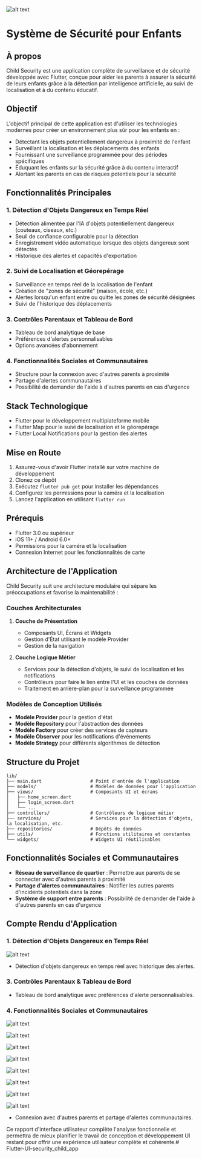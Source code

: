 ![alt text](<Capture d’écran du 2025-05-11 23-34-48.png>)

# Système de Sécurité pour Enfants

## À propos
Child Security est une application complète de surveillance et de sécurité développée avec Flutter, conçue pour aider les parents à assurer la sécurité de leurs enfants grâce à la détection par intelligence artificielle, au suivi de localisation et à du contenu éducatif.

## Objectif
L'objectif principal de cette application est d'utiliser les technologies modernes pour créer un environnement plus sûr pour les enfants en :

- Détectant les objets potentiellement dangereux à proximité de l'enfant
- Surveillant la localisation et les déplacements des enfants
- Fournissant une surveillance programmée pour des périodes spécifiques
- Éduquant les enfants sur la sécurité grâce à du contenu interactif
- Alertant les parents en cas de risques potentiels pour la sécurité

## Fonctionnalités Principales

### 1. Détection d'Objets Dangereux en Temps Réel
- Détection alimentée par l'IA d'objets potentiellement dangereux (couteaux, ciseaux, etc.)
- Seuil de confiance configurable pour la détection
- Enregistrement vidéo automatique lorsque des objets dangereux sont détectés
- Historique des alertes et capacités d'exportation

### 2. Suivi de Localisation et Géorepérage
- Surveillance en temps réel de la localisation de l'enfant
- Création de "zones de sécurité" (maison, école, etc.)
- Alertes lorsqu'un enfant entre ou quitte les zones de sécurité désignées
- Suivi de l'historique des déplacements

### 3. Contrôles Parentaux et Tableau de Bord
- Tableau de bord analytique de base
- Préférences d'alertes personnalisables
- Options avancées d'abonnement

### 4. Fonctionnalités Sociales et Communautaires
- Structure pour la connexion avec d'autres parents à proximité
- Partage d'alertes communautaires
- Possibilité de demander de l'aide à d'autres parents en cas d'urgence

## Stack Technologique
- Flutter pour le développement multiplateforme mobile
- Flutter Map pour le suivi de localisation et le géorepérage
- Flutter Local Notifications pour la gestion des alertes



## Mise en Route
1. Assurez-vous d'avoir Flutter installé sur votre machine de développement
2. Clonez ce dépôt
3. Exécutez `flutter pub get` pour installer les dépendances
4. Configurez les permissions pour la caméra et la localisation
5. Lancez l'application en utilisant `flutter run`

## Prérequis
- Flutter 3.0 ou supérieur
- iOS 11+ / Android 6.0+
- Permissions pour la caméra et la localisation
- Connexion Internet pour les fonctionnalités de carte



## Architecture de l'Application
Child Security suit une architecture modulaire qui sépare les préoccupations et favorise la maintenabilité :

### Couches Architecturales
1. **Couche de Présentation**
   - Composants UI, Écrans et Widgets
   - Gestion d'État utilisant le modèle Provider
   - Gestion de la navigation

2. **Couche Logique Métier**
   - Services pour la détection d'objets, le suivi de localisation et les notifications
   - Contrôleurs pour faire le lien entre l'UI et les couches de données
   - Traitement en arrière-plan pour la surveillance programmée


### Modèles de Conception Utilisés
- **Modèle Provider** pour la gestion d'état
- **Modèle Repository** pour l'abstraction des données
- **Modèle Factory** pour créer des services de capteurs
- **Modèle Observer** pour les notifications d'événements
- **Modèle Strategy** pour différents algorithmes de détection

## Structure du Projet
```
lib/
├── main.dart                  # Point d'entrée de l'application
├── models/                    # Modèles de données pour l'application
├── views/                     # Composants UI et écrans
│   ├── home_screen.dart
│   ├── login_screen.dart
│   └── ...
├── controllers/               # Contrôleurs de logique métier
├── services/                  # Services pour la détection d'objets, la localisation, etc.
├── repositories/              # Dépôts de données
├── utils/                     # Fonctions utilitaires et constantes
└── widgets/                   # Widgets UI réutilisables
```

## Fonctionnalités Sociales et Communautaires
- **Réseau de surveillance de quartier** : Permettre aux parents de se connecter avec d'autres parents à proximité
- **Partage d'alertes communautaires** : Notifier les autres parents d'incidents potentiels dans la zone
- **Système de support entre parents** : Possibilité de demander de l'aide à d'autres parents en cas d'urgence

## Compte Rendu d'Application

### 1. Détection d'Objets Dangereux en Temps Réel

![alt text](<Capture d’écran du 2025-05-11 20-46-45.png>)

- Détection d'objets dangereux en temps réel avec historique des alertes.


### 3. Contrôles Parentaux & Tableau de Bord


- Tableau de bord analytique avec préférences d'alerte personnalisables.

### 4. Fonctionnalités Sociales et Communautaires

![alt text](<Capture d’écran du 2025-05-11 20-47-44.png>)


![alt text](<Capture d’écran du 2025-05-11 20-48-10.png>) 

![alt text](<Capture d’écran du 2025-05-11 20-48-27.png>) 

![alt text](<Capture d’écran du 2025-05-11 20-48-41.png>) 

![alt text](<Capture d’écran du 2025-05-11 20-49-09.png>) 

![alt text](<Capture d’écran du 2025-05-11 20-49-49.png>) 

![alt text](<Capture d’écran du 2025-05-11 20-50-03.png>) 

![alt text](<Capture d’écran du 2025-05-11 20-50-34.png>)

- Connexion avec d'autres parents et partage d'alertes communautaires.


Ce rapport d'interface utilisateur complète l'analyse fonctionnelle et permettra de mieux planifier le travail de conception et développement UI restant pour offrir une expérience utilisateur complète et cohérente.# Flutter-UI-security_child_app
